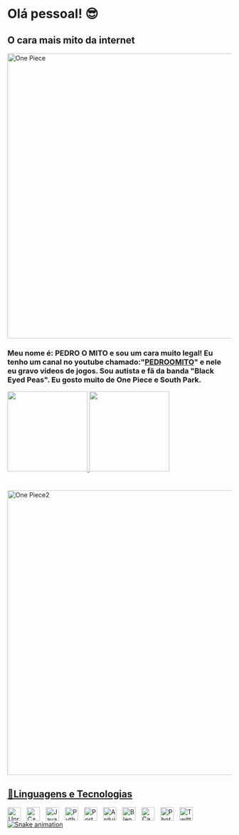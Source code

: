 # Olá pessoal! 😎
## **O cara mais mito da internet**
<img
align="middle"
alt="One Piece"
title="One Piece"
width="640x360px"
style="padding-right: 10px;"
src="https://i.pinimg.com/originals/d3/b0/4e/d3b04eab1e692340264cfc7ca11c8a7d.gif">
### **Meu nome é:** PEDRO O MITO e sou um cara muito legal! Eu tenho um canal no youtube chamado:"[PEDROOMITO](https://www.youtube.com/@pedroomito)" e nele eu gravo videos de jogos. Sou autista e fã da banda "Black Eyed Peas". Eu gosto muito de One Piece e South Park.
<div>
<a href="https://github.com/PEDROOMITO">
<img height="180cm" src="https://github-readme-stats.vercel.app/api?username=PEDROOMITO">
<img height="180cm" src="https://github-readme-stats.vercel.app/api/top-langs/?username=PEDROOMITO">
</div> 
  
#
<img
align="middle"
alt="One Piece2"
title="One Piece2"
width="640x360px"
style="padding-right: 10px;"
src="https://www.gifcen.com/wp-content/uploads/2022/09/one-piece-gif-7.gif"
/>
## **🤖Linguagens e Tecnologias**

<img
align="left"
alt="Unreal Engine"
title="Unreal Engine"
width="30px"
style="padding-right: 10px;"
src="https://cdn.jsdelivr.net/gh/devicons/devicon@latest/icons/unrealengine/unrealengine-original.svg"
/>
<img
align="left"
alt="C++"
title="C++"
width="30px"
style="padding-right: 10px;"
src="https://cdn.jsdelivr.net/gh/devicons/devicon@latest/icons/cplusplus/cplusplus-original.svg"
/>
<img
align="left"
alt="JavaScript"
title="JavaScript"
width="30px"
style="padding-right: 10px;"
src="https://cdn.jsdelivr.net/gh/devicons/devicon@latest/icons/javascript/javascript-original.svg"
/>
<img
align="left"
alt="Python"
title="Pyton"
width="30px"
style="padding-right: 10px;"
src="https://cdn.jsdelivr.net/gh/devicons/devicon@latest/icons/python/python-original.svg"
/>
<img
align="left"
alt="Portugol Studio"
title="Portugol Studio"
width="30px"
style="padding-right: 10px;"
src="https://user-images.githubusercontent.com/54821932/135734552-aa00d62e-973b-4280-8017-c2ecc13e3692.png"
/>
<img
align="left"
alt="Arduino"
title="Arduino"
width="30px"
style="padding-right: 10px;"
src="https://cdn.jsdelivr.net/gh/devicons/devicon@latest/icons/arduino/arduino-original-wordmark.svg"
/>
<img
align="left"
alt="Blender"
title="Blender"
width="30px"
style="padding-right: 10px;"
src="https://cdn.jsdelivr.net/gh/devicons/devicon@latest/icons/blender/blender-original.svg"
/>
<img
align="left"
alt="Canva"
title="Canva"
width="30px"
style="padding-right: 10px;"
src="https://cdn.jsdelivr.net/gh/devicons/devicon@latest/icons/canva/canva-original.svg"
/>
<img
align="left"
alt="Photoshop"
title="Photoshop"
width="30px"
style="padding-right: 10px;"
src="https://cdn.jsdelivr.net/gh/devicons/devicon@latest/icons/photoshop/photoshop-original.svg"
/>
<img
align="left"
alt="Twitter"
title="Twitter"
width="30px"
style="padding-right: 10px;"
src="https://cdn.jsdelivr.net/gh/devicons/devicon@latest/icons/twitter/twitter-original.svg"
/>
![Snake animation](https://github.com/PEDROOMITO/PEDROOMITO/blob/output/github-contribution-grid-snake.svg)
